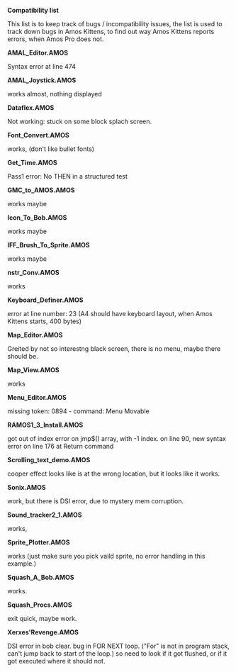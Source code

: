 **Compatibility list**

This list is to keep track of bugs / incompatibility issues, 
the list is used to track down bugs in Amos Kittens, 
to find out way Amos Kittens reports errors, when Amos Pro does not.

**AMAL_Editor.AMOS**

Syntax error at line 474

**AMAL_Joystick.AMOS**

works almost, nothing displayed

**Dataflex.AMOS**

Not working: stuck on some block splach screen.

**Font_Convert.AMOS**

works, (don't like bullet fonts)

**Get_Time.AMOS**

Pass1 error: No THEN in a structured test

**GMC_to_AMOS.AMOS**

works maybe

**Icon_To_Bob.AMOS**

works maybe

**IFF_Brush_To_Sprite.AMOS**

works maybe

**nstr_Conv.AMOS**

works

**Keyboard_Definer.AMOS**

error at line number: 23
(A4 should have keyboard layout, when Amos Kittens starts, 400 bytes)

**Map_Editor.AMOS**

Greited by not so interestng black screen, 
there is no menu, maybe there should be.

**Map_View.AMOS**

works

**Menu_Editor.AMOS**

missing token: 0894 - command: Menu Movable

**RAMOS1_3_Install.AMOS**

got out of index error on jmp$() array, with -1 index.
on line 90, new syntax error on line 176 at Return command

**Scrolling_text_demo.AMOS**

cooper effect looks like is at the wrong location, but it looks like it works.

**Sonix.AMOS**

work, but there is DSI error, due to mystery mem corruption.

**Sound_tracker2_1.AMOS**

works,

**Sprite_Plotter.AMOS**

works (just make sure you pick vaild sprite, no error handling in this example.)

**Squash_A_Bob.AMOS**

works.

**Squash_Procs.AMOS**

exit quick, maybe work.

**Xerxes'Revenge.AMOS**

DSI error in bob clear.
bug in FOR NEXT loop.
("For" is not in program stack, can't jump back to start of the loop.)
so need to look if it got flushed, or if it got executed where it should not.
